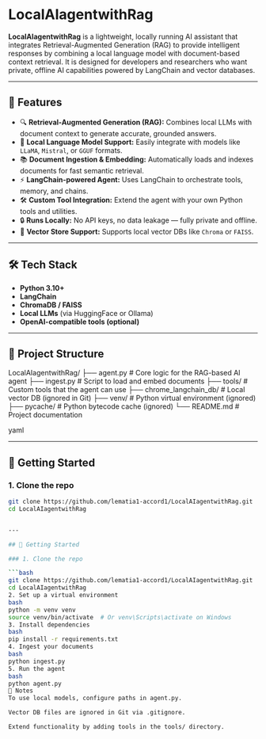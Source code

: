 # LocalAIagentwithRag

**LocalAIagentwithRag** is a lightweight, locally running AI assistant that integrates Retrieval-Augmented Generation (RAG) to provide intelligent responses by combining a local language model with document-based context retrieval. It is designed for developers and researchers who want private, offline AI capabilities powered by LangChain and vector databases.

---

## 🚀 Features

- 🔍 **Retrieval-Augmented Generation (RAG):** Combines local LLMs with document context to generate accurate, grounded answers.
- 🤖 **Local Language Model Support:** Easily integrate with models like `LLaMA`, `Mistral`, or `GGUF` formats.
- 📚 **Document Ingestion & Embedding:** Automatically loads and indexes documents for fast semantic retrieval.
- ⚡ **LangChain-powered Agent:** Uses LangChain to orchestrate tools, memory, and chains.
- 🛠️ **Custom Tool Integration:** Extend the agent with your own Python tools and utilities.
- 🔒 **Runs Locally:** No API keys, no data leakage — fully private and offline.
- 🧠 **Vector Store Support:** Supports local vector DBs like `Chroma` or `FAISS`.

---

## 🛠️ Tech Stack

- **Python 3.10+**
- **LangChain**
- **ChromaDB / FAISS**
- **Local LLMs** (via HuggingFace or Ollama)
- **OpenAI-compatible tools (optional)**

---

## 📂 Project Structure

LocalAIagentwithRag/
├── agent.py # Core logic for the RAG-based AI agent
├── ingest.py # Script to load and embed documents
├── tools/ # Custom tools that the agent can use
├── chrome_langchain_db/ # Local vector DB (ignored in Git)
├── venv/ # Python virtual environment (ignored)
├── pycache/ # Python bytecode cache (ignored)
└── README.md # Project documentation

yaml

---

## 🧪 Getting Started

### 1. Clone the repo

```bash
git clone https://github.com/lematia1-accord1/LocalAIagentwithRag.git
cd LocalAIagentwithRag


---

## 🧪 Getting Started

### 1. Clone the repo

```bash
git clone https://github.com/lematia1-accord1/LocalAIagentwithRag.git
cd LocalAIagentwithRag
2. Set up a virtual environment
bash
python -m venv venv
source venv/bin/activate  # Or venv\Scripts\activate on Windows
3. Install dependencies
bash
pip install -r requirements.txt
4. Ingest your documents
bash
python ingest.py
5. Run the agent
bash
python agent.py
📌 Notes
To use local models, configure paths in agent.py.

Vector DB files are ignored in Git via .gitignore.

Extend functionality by adding tools in the tools/ directory.


